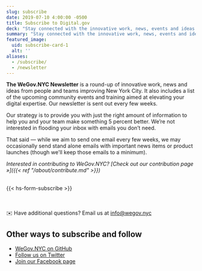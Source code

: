 ```yaml
---
slug: subscribe
date: 2019-07-10 4:00:00 -0500
title: Subscribe to Digital.gov
deck: "Stay connected with the innovative work, news, events and ideas from people and teams improving New York City"
summary: "Stay connected with the innovative work, news, events and ideas from people and teams improving New York City"
featured_image:
  uid: subscribe-card-1
  alt: ''
aliases:
  - /subscribe/
  - /newsletter
---
```


**The WeGov.NYC Newsletter** is a round-up of innovative work, news and ideas from people and teams improving New York City. It also includes a list of the upcoming community events and training aimed at elevating your digital expertise. Our newsletter is sent out every few weeks.

Our strategy is to provide you with just the right amount of information to help you and your team make something 5 percent better. We’re not interested in flooding your inbox with emails you don’t need.

That said — while we aim to send one email every few weeks, we may occasionally send stand alone emails with important news items or product launches (though we'll keep those emails to a minimum).

_Interested in contributing to WeGov.NYC? [Check out our contribution page »]({{< ref "/about/contribute.md" >}})_ <br /><br />


{{< hs-form-subscribe >}}


<br /><br />:envelope: Have additional questions? Email us at [info@wegov.nyc](mailto:info@wegov.nyc)

## Other ways to subscribe and follow

- [WeGov.NYC on GitHub](https://github.com/wegovnyc)
- [Follow us on Twitter](https://twitter.com/wegovnyc/)
- [Join our Facebook page](https://www.facebook.com/wegovnyc)

